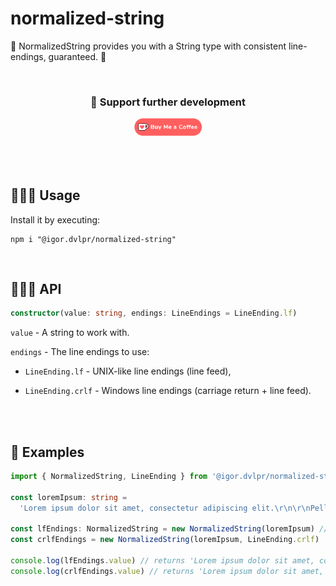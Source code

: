 # normalized-string

💊 NormalizedString provides you with a String type with consistent line-endings, guaranteed. 📮

<br>

<div align="center">
<h3>💖 Support further development</h3>
<a href="https://ko-fi.com/igorskyflyer" target="_blank"><img src="https://raw.githubusercontent.com/igorskyflyer/igorskyflyer/main/assets/ko-fi.png" alt="Donate to igorskyflyer" width="108"></a>
</div>

<br>
<br>
<br>

## 🕵🏼‍♂️ Usage

Install it by executing:

```shell
npm i "@igor.dvlpr/normalized-string"
```

<br>

## 🤹🏼‍♂️ API

```ts
constructor(value: string, endings: LineEndings = LineEnding.lf)
```

`value` - A string to work with.

`endings` - The line endings to use:

- `LineEnding.lf` - UNIX-like line endings (line feed),

- `LineEnding.crlf` - Windows line endings (carriage return + line feed).

<br>
<br>

## 🤔 Examples

```ts
import { NormalizedString, LineEnding } from '@igor.dvlpr/normalized-string'

const loremIpsum: string =
  'Lorem ipsum dolor sit amet, consectetur adipiscing elit.\r\n\r\nPellentesque habitant morbi tristique senectus et netus et malesuada fames ac turpis egestas.\n\nDuis in nulla ut leo lobortis venenatis.'

const lfEndings: NormalizedString = new NormalizedString(loremIpsum) // LF are the default endings
const crlfEndings = new NormalizedString(loremIpsum, LineEnding.crlf)

console.log(lfEndings.value) // returns 'Lorem ipsum dolor sit amet, consectetur adipiscing elit.\n\nPellentesque habitant morbi tristique senectus et netus et malesuada fames ac turpis egestas.\n\nDuis in nulla ut leo lobortis venenatis.'
console.log(crlfEndings.value) // returns 'Lorem ipsum dolor sit amet, consectetur adipiscing elit.\r\n\r\nPellentesque habitant morbi tristique senectus et netus et malesuada fames ac turpis egestas.\r\n\r\nDuis in nulla ut leo lobortis venenatis.'
```
